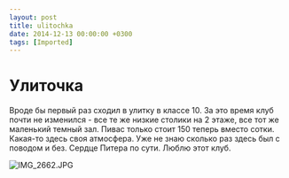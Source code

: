 ```yaml
---
layout: post
title: ulitochka
date: 2014-12-13 00:00:00 +0300
tags: [Imported]
---
```

# Улиточка

Вроде бы первый раз сходил в улитку в классе 10\. За это время клуб почти не изменился - все те же низкие столики на 2 этаже, все тот же маленький темный зал. Пивас только стоит 150 теперь вместо сотки. Какая-то здесь своя атмосфера. Уже не знаю сколько раз здесь был с поводом и без. Сердце Питера по сути. Люблю этот клуб.

![IMG_2662.JPG](https://vlaim.s3.amazonaws.com/uploads/2014/12/IMG_2662.jpg)